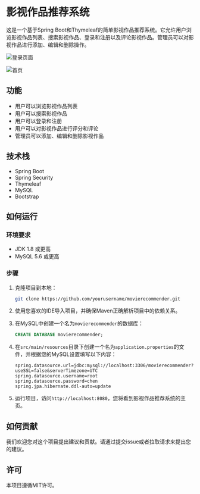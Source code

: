 # 影视作品推荐系统

这是一个基于Spring Boot和Thymeleaf的简单影视作品推荐系统。它允许用户浏览影视作品列表、搜索影视作品、登录和注册以及评论影视作品。管理员可以对影视作品进行添加、编辑和删除操作。

![登录页面](https://i.328888.xyz/2023/04/04/ij7yEN.png)

![首页](https://i.328888.xyz/2023/04/04/ij7f2o.png)

## 功能

- 用户可以浏览影视作品列表
- 用户可以搜索影视作品
- 用户可以登录和注册
- 用户可以对影视作品进行评分和评论
- 管理员可以添加、编辑和删除影视作品

## 技术栈

- Spring Boot
- Spring Security
- Thymeleaf
- MySQL
- Bootstrap

## 如何运行

### 环境要求

- JDK 1.8 或更高
- MySQL 5.6 或更高

### 步骤

1. 克隆项目到本地：

    ```bash
    git clone https://github.com/yourusername/movierecommender.git
    ```

2. 使用您喜欢的IDE导入项目，并确保Maven正确解析项目中的依赖关系。

3. 在MySQL中创建一个名为`movierecommender`的数据库：

    ```sql
    CREATE DATABASE movierecommender;
    ```

4. 在`src/main/resources`目录下创建一个名为`application.properties`的文件，并根据您的MySQL设置填写以下内容：

    ```properties
    spring.datasource.url=jdbc:mysql://localhost:3306/movierecommender?useSSL=false&serverTimezone=UTC
   spring.datasource.username=root
   spring.datasource.password=chen
   spring.jpa.hibernate.ddl-auto=update
   ```

5. 运行项目，访问`http://localhost:8080`，您将看到影视作品推荐系统的主页。

## 如何贡献

我们欢迎您对这个项目提出建议和贡献。请通过提交issue或者拉取请求来提出您的建议。

## 许可

本项目遵循MIT许可。
